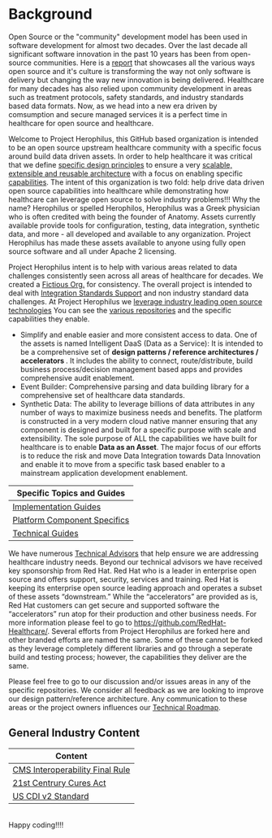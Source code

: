 [comment]: <> (![iDaaS Word Art]&#40;images/iDAAS-Web-WordCloud.png&#41;)

# Background
Open Source or the "community" development model has been used in software development for almost two decades. Over the 
last decade all significant software innovation in the past 10 years has been from open-source communities. Here is a
<a href="https://www.redhat.com/rhdc/managed-files/rh-enterprise-open-source-report-f27565-202101-en.pdf" target="_blank">report</a>
that showcases all the various ways open source and it's culture is transforming the way not only software is delivery but 
changing the way new innovation is being delivered. Healthcare for many decades has also relied upon community development 
in areas such as treatment protocols, safety standards, and industry standards based data formats. Now, as we head into
a new era driven by comsumption and secure managed services it is a perfect time in healthcare for open source and 
healthcare.

Welcome to Project Herophilus, this GitHub based organization is intended to be an open source upstream healthcare 
community with a specific focus around build data driven assets. In order to help healthcare it was critical that we 
define [specific design principles](docs/Design/DesignPrinciples.md) to ensure a very [scalable, extensible and reusable architecture](docs/Design/Architecture.md) with a focus on enabling 
specific [capabilities](docs/Design/Capabilities.md). The intent of this organization is two fold: help drive 
data driven open source capabilities into healthcare while demonstrating how healthcare can leverage open source to 
solve industry problems!!! Why the name? Herophilus or spelled Herophilos, Herophilus was a Greek physician who is often 
credited with being the founder of Anatomy. Assets currently available provide tools for configuration, testing, 
data integration, synthetic data, and more - all developed and available to any organization. Project Herophilus has 
made these assets available to anyone using fully open source software and all under Apache 2 licensing.

Project Herophilus intent is to help with various areas related to data challenges consistently seen across all areas of 
healthcare for decades. We created a [Fictious Org.](docs/General/FictitiousOrg.md) for consistency. 
The overall project is intended to deal with [Integration Standards Support](docs/Design/IntegrationStandardsSupported.md)
and non industry standard data challenges. At Project Herophilus we [leverage industry leading open source technologies](docs/Technical/Technologies.md) 
You can see the [various repositories](docs/Design/PlatformComponents.md) and the specific capabilities they enable.
- Simplify and enable easier and more consistent access to data. One of the assets is
named Intelligent DaaS (Data as a Service): It is intended to be a comprehensive set of <b> design patterns / reference 
architectures / accelerators </b>. It includes the ability to connect, route/distribute, build business process/decision 
management based apps and provides comprehensive audit enablement.  
- Event Builder: Comprehensive parsing and data building library for a comprehensive set of healthcare data standards.
- Synthetic Data: The ability to leverage billions of data attributes in any number of ways to maximize business needs
and benefits.
The platform is constructed in a very modern cloud native manner ensuring that any component is designed and built for 
a specific purpose with scale and extensibility. The sole purpose of ALL the capabilities we have built for healthcare 
is to enable <b> Data as an Asset</b>. The major focus of our efforts is to reduce the risk and move Data Integration 
towards Data Innovation and enable it to move from a specific task based enabler to a mainstream application 
development enablement.

| Specific Topics and Guides |
| -------------|
|[Implementation Guides](docs/ImplementationGuides/intro.md)|
|[Platform Component Specifics](docs/UseCases/PlatformComponents-Specific.md)|
|[Technical Guides](docs/Technical/intro.md)|

We have numerous [Technical Advisors](docs/General/TechnicalLeadership.md) that help ensure we are addressing healthcare 
industry needs. Beyond our technical advisors we have received key sponsorship from Red Hat. Red Hat who is a leader in 
enterprise open source and offers support, security, services and training. Red Hat is keeping its enterprise open source 
leading approach and operates a subset of these assets “downstream.” While the “accelerators” are provided as is, Red 
Hat customers can get secure and supported software the “accelerators” run atop for their production and other business 
needs. For more information please feel to go to https://github.com/RedHat-Healthcare/. Several efforts from Project Herophilus are forked here and other 
branded efforts are named the same. Some of these cannot be forked as they leverage completely different libraries and 
go through a seperate build and testing process; however, the capabilities they deliver are the same.

Please feel free to go to our discussion  and/or issues areas in any of the specific repositories. We consider all 
feedback as we are looking to improve our design pattern/reference architecture. Any communication to these areas 
or the project owners influences our [Technical Roadmap](docs/Roadmap/index.md).

[comment]: <> (Show a mind with ideas a links to it with questions)

## General Industry Content

| Content|
| -------------|
| <a href="https://github.com/Project-Herophilus/Project-Herophilus-Assets/tree/main/IndustryPublishedContent/CMS/CMS-Interoperability%20and%20Data%20Access%20Final%20Rule.pdf" target="_blank">CMS Interoperability Final Rule</a>|
| <a href="https://github.com/Project-Herophilus/Project-Herophilus-Assets/tree/main/IndustryPublishedContent/ONC/ONC_Cures_Act_Final_Rule_03092020.pdf" target="_blank">21st Centrury Cures Act</a>|
| <a href="https://github.com/Project-Herophilus/Project-Herophilus-Assets/tree/main/IndustryPublishedContent/FHIR/USCDI-Version-2-July-2021-Final.pdf" target="_blank">US CDI v2 Standard</a>|

<br/>
Happy coding!!!!

